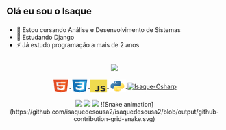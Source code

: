## Olá eu sou o Isaque
###

- 🔭 Estou cursando Análise e Desenvolvimento de Sistemas
- 🌱 Estudando Django
- ⚡ Já estudo programação a mais de 2 anos
<br>
<div align="center">
  <a href="https://github.com/isaquedesousa2">
  <img height="180em" src="https://github-readme-stats.vercel.app/api/top-langs/?username=isaquedesousa2&layout=compact&langs_count=7&theme=dark"/>
</div>
<div align="center" style="display: inline_block">
   <br>
   <img align="center" alt="Rafa-HTML" height="30" width="40" src="https://raw.githubusercontent.com/devicons/devicon/master/icons/html5/html5-original.svg">
   <img align="center" alt="Rafa-CSS" height="30" width="40" src="https://raw.githubusercontent.com/devicons/devicon/master/icons/css3/css3-original.svg">
   <img align="center" alt="Rafa-Csharp" height="30" width="40" src="https://raw.githubusercontent.com/devicons/devicon/master/icons/javascript/javascript-original.svg">
   <img align="center" alt="Rafa-Python" height="30" width="40" src="https://raw.githubusercontent.com/devicons/devicon/master/icons/python/python-original.svg">
   <img align="center" alt="Isaque-Csharp" height="30" width="40" src="https://cdn.jsdelivr.net/gh/devicons/devicon/icons/adonisjs/adonisjs-original.svg" />        
</div>
<br>
<div align="center"> 
 <a href="https://discord.gg/wagxzStdcR" target="_blank"><img src="https://img.shields.io/badge/Discord-7289DA?style=for-the-badge&logo=discord&logoColor=white" target="_blank"></a> 
  <a href = "mailto:contatorafaballerini@gmail.com"><img src="https://img.shields.io/badge/-Gmail-%23333?style=for-the-badge&logo=gmail&logoColor=white" target="_blank"></a>
  <a href="https://www.linkedin.com/in/rafaella-ballerini-45875016a" target="_blank"><img src="https://img.shields.io/badge/-LinkedIn-%230077B5?style=for-the-badge&logo=linkedin&logoColor=white" target="_blank"></a> 
  ![Snake animation](https://github.com/isaquedesousa2/isaquedesousa2/blob/output/github-contribution-grid-snake.svg)
  
</div>
  

